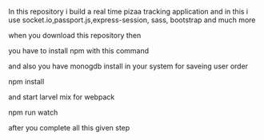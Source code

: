 In this repository i build a real time pizaa tracking application and in this i use socket.io,passport.js,express-session, sass, bootstrap  and much more 


when you download this repository then 

you have to install npm with this command 

and also you have monogdb install in your system  for saveing  user order  

npm install 

and start larvel mix for webpack

npm run watch 

after you complete all this given step 
